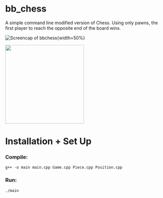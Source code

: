 # bb_chess

A simple command line modified version of Chess. Using only pawns, the first player to reach the opposite end of the board wins. 

![Screencap of bbchess](https://i.imgur.com/FlWBOY3.png){width=50%}

[<img src="https://i.imgur.com/FlWBOY3.png" width="250"/>](https://i.imgur.com/FlWBOY3.png)

# Installation + Set Up

### Compile:

	g++ -o main main.cpp Game.cpp Piece.cpp Position.cpp

### Run:

	./main
